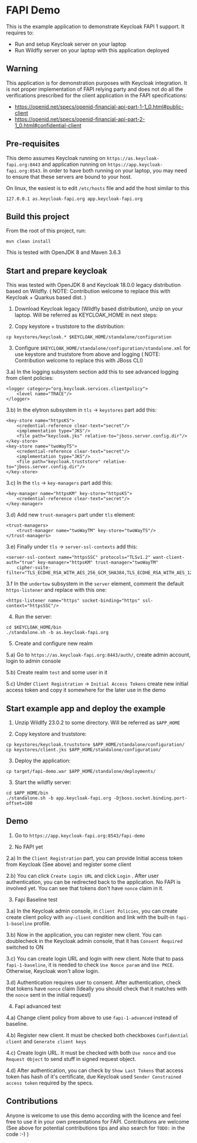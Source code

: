 # FAPI Demo

This is the example application to demonstrate Keycloak FAPI 1 support. It requires to:
- Run and setup Keycloak server on your laptop
- Run Wildfly server on your laptop with this application deployed

## Warning

This application is for demonstration purposes with Keycloak integration. It is not proper implementation of FAPI relying party and
does not do all the verifications prescribed for the client application in the FAPI specifications:
- https://openid.net/specs/openid-financial-api-part-1-1_0.html#public-client
- https://openid.net/specs/openid-financial-api-part-2-1_0.html#confidential-client


## Pre-requisites

This demo assumes Keycloak running on `https://as.keycloak-fapi.org:8443` and application running on `https://app.keycloak-fapi.org:8543`.
In order to have both running on your laptop, you may need to ensure that these servers are bound to your host.

On linux, the easiest is to edit `/etc/hosts` file and add the host similar to this
```
127.0.0.1 as.keycloak-fapi.org app.keycloak-fapi.org
``` 

## Build this project

From the root of this project, run:
```
mvn clean install
```
This is tested with OpenJDK 8 and Maven 3.6.3

## Start and prepare keycloak

This was tested with OpenJDK 8 and Keycloak 18.0.0 legacy distribution based on Wildfly.
( NOTE: Contribution welcome to replace this with Keycloak + Quarkus based dist. )

1) Download Keycloak legacy (Wildfly based distribution), unzip on your laptop. Will be referred as KEYCLOAK_HOME in next steps:

2) Copy keystore + truststore to the distribution:
```
cp keystores/keycloak.* $KEYCLOAK_HOME/standalone/configuration
```

3) Configure `$KEYCLOAK_HOME/standalone/configuration/standalone.xml` for use keystore and truststore from above and logging
( NOTE: Contribution welcome to replace this with JBoss CLI)

3.a) In the logging subsystem section add this to see advanced logging from client policies:
```
<logger category="org.keycloak.services.clientpolicy">
    <level name="TRACE"/>
</logger>
```

3.b) In the elytron subsystem in `tls` -> `keystores` part add this:
```
<key-store name="httpsKS">
    <credential-reference clear-text="secret"/>
    <implementation type="JKS"/>
    <file path="keycloak.jks" relative-to="jboss.server.config.dir"/>
</key-store>
<key-store name="twoWayTS">
    <credential-reference clear-text="secret"/>
    <implementation type="JKS"/>
    <file path="keycloak.truststore" relative-to="jboss.server.config.dir"/>
</key-store>
```

3.c) In the `tls` -> `key-managers` part add this:
```
<key-manager name="httpsKM" key-store="httpsKS">
    <credential-reference clear-text="secret"/>
</key-manager>
```

3.d) Add new `trust-managers` part under `tls` element:
```
<trust-managers>
    <trust-manager name="twoWayTM" key-store="twoWayTS"/>
</trust-managers>
```

3.e) Finally under `tls` -> `server-ssl-contexts` add this:
```
<server-ssl-context name="httpsSSC" protocols="TLSv1.2" want-client-auth="true" key-manager="httpsKM" trust-manager="twoWayTM"
    cipher-suite-filter="TLS_ECDHE_RSA_WITH_AES_256_GCM_SHA384,TLS_ECDHE_RSA_WITH_AES_128_GCM_SHA256,TLS_DHE_RSA_WITH_AES_128_GCM_SHA256,TLS_DHE_RSA_WITH_AES_256_GCM_SHA384"/>
```

3.f In the `undertow` subsystem in the `server` element, comment the default `https-listener` and replace with this one:
```
<https-listener name="https" socket-binding="https" ssl-context="httpsSSC"/>
```

4) Run the server:
```
cd $KEYCLOAK_HOME/bin
./standalone.sh -b as.keycloak-fapi.org
```

5) Create and configure new realm

5.a) Go to `https://as.keycloak-fapi.org:8443/auth/`, create admin account, login to admin console

5.b) Create realm `test` and some user in it 

5.c) Under `Client Registration` -> `Initial Access Tokens` create new initial access token and copy it somewhere for the
later use in the demo 


## Start example app and deploy the example

1) Unzip Wildlfy 23.0.2 to some directory. Will be referred as `$APP_HOME`

2) Copy keystore and truststore:
```
cp keystores/keycloak.truststore $APP_HOME/standalone/configuration/
cp keystores/client.jks $APP_HOME/standalone/configuration/
```

3) Deploy the application:
```
cp target/fapi-demo.war $APP_HOME/standalone/deployments/
```

3) Start the wildfly server:
```
cd $APP_HOME/bin
./standalone.sh -b app.keycloak-fapi.org -Djboss.socket.binding.port-offset=100
```

## Demo

1) Go to `https://app.keycloak-fapi.org:8543/fapi-demo` 

2) No FAPI yet

2.a) In the `Client Registration` part, you can provide Initial access token from Keycloak (See above) and register some client

2.b) You can click `Create Login URL` and click `Login` . After user authentication, you can be redirected back to the application.
No FAPI is involved yet. You can see that tokens don't have `nonce` claim in it.

3) Fapi Baseline test

3.a) In the Keycloak admin console, in `Client Policies`, you can create create client policy with `any-client` condition and
link with the built-in `fapi-1-baseline` profile.

3.b) Now in the application, you can register new client. You can doublecheck in the Keycloak admin console, that it has `Consent Required` switched to ON

3.c) You can create login URL and login with new client. Note that to pass `fapi-1-baseline`, it is needed to check `Use Nonce param`
and `Use PKCE`. Otherwise, Keycloak won't allow login.

3.d) Authentication requires user to consent. After authentication, check that tokens have `nonce` claim (Ideally you should check that it matches with the
`nonce` sent in the initial request)

4) Fapi advanced test

4.a) Change client policy from above to use `fapi-1-advanced` instead of baseline.

4.b) Register new client. It must be checked both checkboxes `Confidential client` and `Generate client keys`

4.c) Create login URL. It must be checked with both `Use nonce` and `Use Request Object` to send stuff in signed request object.

4.d) After authentication, you can check by `Show Last Tokens` that access token has hash of it's certificate, due Keycloak used `Sender Constrained access token`
required by the specs.

## Contributions

Anyone is welcome to use this demo according with the licence and feel free to use it in your own presentations for FAPI.
Contributions are welcome (See above for potential contributions tips and also search for `TODO:` in the code :-) )
